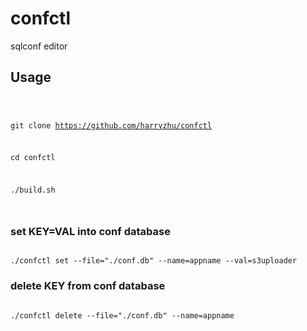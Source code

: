 # confctl
sqlconf editor

## Usage
<code>

git clone https://github.com/harryzhu/confctl

cd confctl

./build.sh

</code>

### set KEY=VAL into conf database
<code>
./confctl set --file="./conf.db" --name=appname --val=s3uploader
</code>

### delete KEY from conf database
<code>
./confctl delete --file="./conf.db" --name=appname
</code>